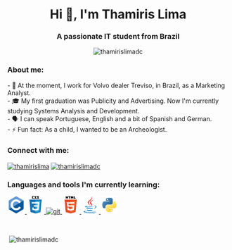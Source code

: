 <h1 align="center">Hi 👋, I'm Thamiris Lima</h1>
<h3 align="center">A passionate IT student from Brazil</h3>
<p align="center"> <img src="https://komarev.com/ghpvc/?username=thamirislimadc&label=Profile%20views&color=0e75b6&style=flat" alt="thamirislimadc" /> </p>

<h3 align="left">About me:</h3>
- 🔭 At the moment, I work for Volvo dealer Treviso, in Brazil, as a Marketing Analyst. <br>
- 🎓 My first graduation was Publicity and Advertising. Now I'm currently studying Systems Analysis and Development. <br>
- 🗣️ I can speak Portuguese, English and a bit of Spanish and German. <br>
- ⚡ Fun fact: As a child, I wanted to be an Archeologist.

<h3 align="left">Connect with me:</h3>
<p align="left">
<a href="https://linkedin.com/in/thamirislima" target="blank"><img align="center" src="https://raw.githubusercontent.com/rahuldkjain/github-profile-readme-generator/master/src/images/icons/Social/linked-in-alt.svg" alt="thamirislima" height="30" width="40" /></a>
<a href="https://instagram.com/thamirislimadc" target="blank"><img align="center" src="https://raw.githubusercontent.com/rahuldkjain/github-profile-readme-generator/master/src/images/icons/Social/instagram.svg" alt="thamirislimadc" height="30" width="40" /></a>
</p>

<h3 align="left">Languages and tools I'm currently learning:</h3>
<p align="left"> <a href="https://www.cprogramming.com/" target="_blank" rel="noreferrer"> <img src="https://raw.githubusercontent.com/devicons/devicon/master/icons/c/c-original.svg" alt="c" width="40" height="40"/> </a> <a href="https://www.w3schools.com/css/" target="_blank" rel="noreferrer"> <img src="https://raw.githubusercontent.com/devicons/devicon/master/icons/css3/css3-original-wordmark.svg" alt="css3" width="40" height="40"/> </a>  </a> <a href="https://git-scm.com/" target="_blank" rel="noreferrer"> <img src="https://www.vectorlogo.zone/logos/git-scm/git-scm-icon.svg" alt="git" width="40" height="40"/> </a> <a href="https://www.w3.org/html/" target="_blank" rel="noreferrer"> <img src="https://raw.githubusercontent.com/devicons/devicon/master/icons/html5/html5-original-wordmark.svg" alt="html5" width="40" height="40"/> </a> <a href="https://www.java.com" target="_blank" rel="noreferrer"> <img src="https://raw.githubusercontent.com/devicons/devicon/master/icons/java/java-original.svg" alt="java" width="40" height="40"/> </a> <a href="https://www.python.org" target="_blank" rel="noreferrer"> <img src="https://raw.githubusercontent.com/devicons/devicon/master/icons/python/python-original.svg" alt="python" width="40" height="40"/> </a> </p>

<br>
<p>&nbsp;<img align="center" src="https://github-readme-stats.vercel.app/api?username=thamirislimadc&show_icons=true&locale=en" alt="thamirislimadc" /></p>
